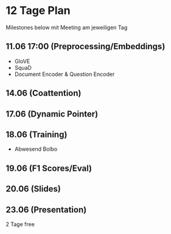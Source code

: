 # 12 Tage Plan

Milestones below mit Meeting am jeweiligen Tag

## 11.06 17:00 (Preprocessing/Embeddings)
- GloVE
- SquaD
- Document Encoder & Question Encoder

## 14.06 (Coattention)

## 17.06 (Dynamic Pointer)

## 18.06 (Training)
- Abwesend Bolbo

## 19.06 (F1 Scores/Eval)

## 20.06 (Slides)

## 23.06 (Presentation)

2 Tage free